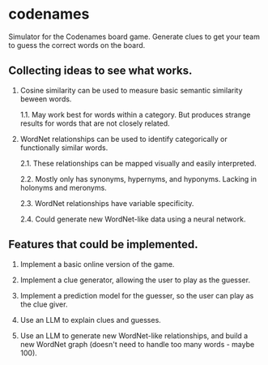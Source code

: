 # codenames

Simulator for the Codenames board game. Generate clues to get your team to guess the correct words on the board.

## Collecting ideas to see what works.

1. Cosine similarity can be used to measure basic semantic similarity beween words.

   1.1. May work best for words within a category. But produces strange results for words that are not closely related.

2. WordNet relationships can be used to identify categorically or functionally similar words.

   2.1. These relationships can be mapped visually and easily interpreted.

   2.2. Mostly only has synonyms, hypernyms, and hyponyms. Lacking in holonyms and meronyms.

   2.3. WordNet relationships have variable specificity.

   2.4. Could generate new WordNet-like data using a neural network.

## Features that could be implemented.

1. Implement a basic online version of the game.

2. Implement a clue generator, allowing the user to play as the guesser.

3. Implement a prediction model for the guesser, so the user can play as the clue giver.

4. Use an LLM to explain clues and guesses.

5. Use an LLM to generate new WordNet-like relationships, and build a new WordNet graph (doesn't need to handle too many words - maybe 100).
